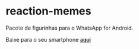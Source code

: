 # reaction-memes
Pacote de figurinhas para o WhatsApp for Android.

Baixe para o seu smartphone [aqui](https://play.google.com/store/apps/details?id=com.alissonrdf.reactionmemes)

